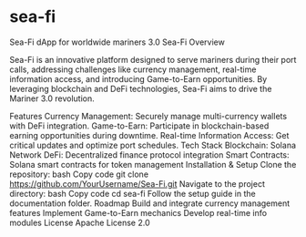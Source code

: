 # sea-fi
Sea-Fi dApp for worldwide mariners 3.0
Sea-Fi
Overview


Sea-Fi is an innovative platform designed to serve mariners during their port calls, addressing challenges like currency management, real-time information access, and introducing Game-to-Earn opportunities. By leveraging blockchain and DeFi technologies, Sea-Fi aims to drive the Mariner 3.0 revolution.

Features
Currency Management: Securely manage multi-currency wallets with DeFi integration.
Game-to-Earn: Participate in blockchain-based earning opportunities during downtime.
Real-time Information Access: Get critical updates and optimize port schedules.
Tech Stack
Blockchain: Solana Network
DeFi: Decentralized finance protocol integration
Smart Contracts: Solana smart contracts for token management
Installation & Setup
Clone the repository:
bash
Copy code
git clone https://github.com/YourUsername/Sea-Fi.git
Navigate to the project directory:
bash
Copy code
cd sea-fi
Follow the setup guide in the documentation folder.
Roadmap
 Build and integrate currency management features
 Implement Game-to-Earn mechanics
 Develop real-time info modules
License
Apache License 2.0
